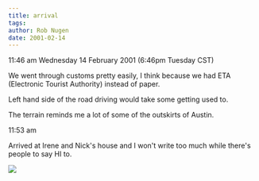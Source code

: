 ```yaml
---
title: arrival
tags: 
author: Rob Nugen
date: 2001-02-14
---
```


<p class=date>11:46 am Wednesday 14 February 2001
(6:46pm Tuesday CST)</p>

<p>We went through customs pretty easily, I think
because we had ETA (Electronic Tourist Authority)
instead of paper.</p>

<p>Left hand side of the road driving would take some
getting used to.</p>

<p>The terrain reminds me a lot of some of the
outskirts of Austin.</p>

<p class=date>11:53 am</p>

<p>Arrived at Irene and Nick's house and I won't write
too much while there's people to say HI to.</p>

<p><img src="/images/rob/wL-ROB.gif"/></p>
